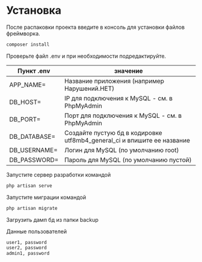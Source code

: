 # Установка

После распаковки проекта введите в консоль для установки файлов фреймворка.

```sh
composer install
```

Проверьте файл .env и при необходимости подредактируйте.

| Пункт .env   | значение                                                                |
| ------------ | ----------------------------------------------------------------------- |
| APP_NAME=    | Название приложения (например Нарушений.НЕТ)                            |
| DB_HOST=     | IP для подключения к MySQL - см. в PhpMyAdmin                           |
| DB_PORT=     | Порт для подключения к MySQL - см. в PhpMyAdmin                         |
| DB_DATABASE= | Создайте пустую бд в кодировке utf8mb4_general_ci и впишите ее название |
| DB_USERNAME= | Логин для MySQL (по умолчанию root)                                     |
| DB_PASSWORD= | Пароль для MySQL (по умолчанию пустой)                                  |

Запустите сервер разработки командой

```sh
php artisan serve
```

Запустите миграции командой

```sh
php artisan migrate
```

Загрузить дамп бд из папки backup

Данные пользователей

```sh
user1, password
user2, password
admin1, password
```
